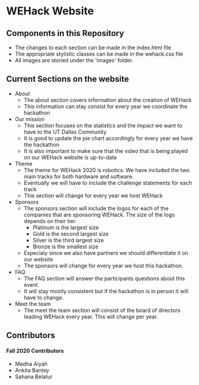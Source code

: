 # WEHack Website

## Components in this Repository
* The changes to each section can be made in the index.html file
* The appropriate stylistic classes can be made in the wehack.css file
* All images are storied under the 'images' folder.

## Current Sections on the website
* About 
   - The about section covers information about the creation of WEHack
   - This information can stay consist for every year we coordinate the hackathon
* Our mission
   - This section focuses on the statistics and the impact we want to have to the UT Dallas Community
   - It is good to update the pie chart accordingly for every year we have the hackathon
   - It is also important to make sure that the video that is being played on our WEHack website is up-to-date
* Theme
   - The theme for WEHack 2020 is robotics. We have included the two main tracks for both hardware and software.
   - Eventually we will have to include the challenge statements for each track
   - This section will change for every year we host WEHack
* Sponsors
   - The sponsors section will include the logos for each of the companies that are sponsoring WEHack. The size of the logo depends on their tier.
      - Platinum is the largest size
      - Gold is the second largest size
      - Silver is the third largest size
      - Bronze is the smallest size
   - Especialy since we also have partners we should differentiate it on our website
   - The sponsors will change for every year we host this hackathon.
* FAQ
   - The FAQ section will answer the participants questions about this event.
   - It will stay mostly consistent but if the hackathon is in person it will have to change.
* Meet the team
  - The meet the team section will consist of the board of directors leading WEHack every year. This will change per year.

## Contributors
#### Fall 2020 Contributors
* Medha Aiyah
* Ankita Bantey
* Sahana Belatur

